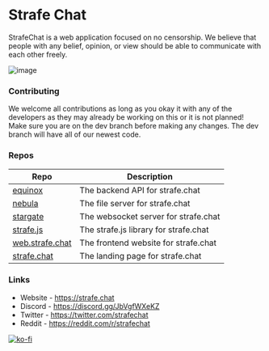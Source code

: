 # Strafe Chat
StrafeChat is a web application focused on no censorship. We believe that people with any belief,
opinion, or view should be able to communicate with each other freely.

![image](https://github.com/StrafeChat/.github/assets/67612593/fc50f801-fda6-4b78-b5d8-47d04f713711)


### Contributing
We welcome all contributions as long as you okay it with any of the developers as they may already be working on this or it is not planned! Make sure you are on the dev branch before making any changes. The dev branch will have all of our newest code.

### Repos
| Repo | Description |
| ---- | ----------- |
| [equinox](https://github.com/StrafeChat/equinox) | The backend API for strafe.chat |
| [nebula](https://github.com/StrafeChat/nebula) | The file server for strafe.chat |
| [stargate](https://github.com/StrafeChat/stargate) | The websocket server for strafe.chat |
| [strafe.js](https://github.com/StrafeChat/strafe.js) | The strafe.js library for strafe.chat  |
| [web.strafe.chat](https://github.com/StrafeChat/web.strafe.chat) | The frontend website for strafe.chat |
| [strafe.chat](https://github.com/StrafeChat/strafe.chat) | The landing page for strafe.chat |

### Links
- Website - https://strafe.chat
- Discord - https://discord.gg/JbVgfWXeKZ
- Twitter - https://twitter.com/strafechat
- Reddit - https://reddit.com/r/strafechat

[![ko-fi](https://ko-fi.com/img/githubbutton_sm.svg)](https://ko-fi.com/O5O2MEDMO)
